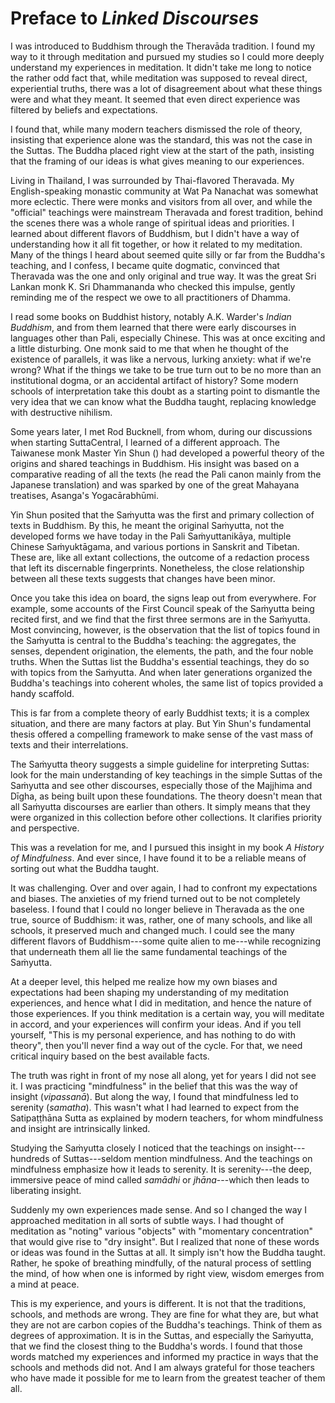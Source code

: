 # Preface to *Linked Discourses*

I was introduced to Buddhism through the Theravāda
tradition. I found my way to it through meditation and pursued my
studies so I could more deeply understand my experiences in meditation.
It didn't take me long to notice the rather odd fact that, while
meditation was supposed to reveal direct, experiential truths, there was
a lot of disagreement about what these things were and what they meant.
It seemed that even direct experience was filtered by beliefs and
expectations.

I found that, while many modern teachers dismissed the role of theory,
insisting that experience alone was the standard, this was not the case
in the Suttas. The Buddha placed right view at the start of the path,
insisting that the framing of our ideas is what gives meaning to our
experiences.

Living in Thailand, I was surrounded by Thai-flavored Theravada. My
English-speaking monastic community at Wat Pa Nanachat was somewhat more
eclectic. There were monks and visitors from all over, and while the
"official" teachings were mainstream Theravada and forest tradition,
behind the scenes there was a whole range of spiritual ideas and
priorities. I learned about different flavors of Buddhism, but I didn't
have a way of understanding how it all fit together, or how it related
to my meditation. Many of the things I heard about seemed quite silly or
far from the Buddha's teaching, and I confess, I became quite dogmatic,
convinced that Theravada was the one and only original and true way. It
was the great Sri Lankan monk K. Sri Dhammananda who checked this
impulse, gently reminding me of the respect we owe to all practitioners
of Dhamma.

I read some books on Buddhist history, notably A.K. Warder's *Indian
Buddhism*, and from them learned that there were early discourses in
languages other than Pali, especially Chinese. This was at once exciting
and a little disturbing. One monk said to me that when he thought of the
existence of parallels, it was like a nervous, lurking anxiety: what if
we're wrong? What if the things we take to be true turn out to be no
more than an institutional dogma, or an accidental artifact of history?
Some modern schools of interpretation take this doubt as a starting
point to dismantle the very idea that we can know what the Buddha
taught, replacing knowledge with destructive nihilism.

Some years later, I met Rod Bucknell, from whom, during our discussions
when starting SuttaCentral, I learned of a different approach. The
Taiwanese monk Master Yin Shun () had developed a powerful theory of the
origins and shared teachings in Buddhism. His insight was based on a
comparative reading of all the texts (he read the Pali canon mainly from
the Japanese translation) and was sparked by one of the great Mahayana
treatises, Asanga's Yogacārabhūmi.

Yin Shun posited that the Saṁyutta was the first and
primary collection of texts in Buddhism. By this, he meant the original
Saṁyutta, not the developed forms we have today in the Pali
Saṁyuttanikāya, multiple Chinese Saṁyuktāgama,
and various portions in Sanskrit and Tibetan. These are, like all extant
collections, the outcome of a redaction process that left its
discernable fingerprints. Nonetheless, the close relationship between
all these texts suggests that changes have been minor.

Once you take this idea on board, the signs leap out from everywhere.
For example, some accounts of the First Council speak of the
Saṁyutta being recited first, and we find that the first
three sermons are in the Saṁyutta. Most convincing,
however, is the observation that the list of topics found in the
Saṁyutta is central to the Buddha's teaching: the
aggregates, the senses, dependent origination, the elements, the path,
and the four noble truths. When the Suttas list the Buddha's essential
teachings, they do so with topics from the Saṁyutta. And
when later generations organized the Buddha's teachings into coherent
wholes, the same list of topics provided a handy scaffold.

This is far from a complete theory of early Buddhist texts; it is a
complex situation, and there are many factors at play. But Yin Shun's
fundamental thesis offered a compelling framework to make sense of the
vast mass of texts and their interrelations.

The Saṁyutta theory suggests a simple guideline for
interpreting Suttas: look for the main understanding of key teachings in
the simple Suttas of the Saṁyutta and see other discourses,
especially those of the Majjhima and Dīgha, as being built
upon these foundations. The theory doesn't mean that all
Saṁyutta discourses are earlier than others. It simply
means that they were organized in this collection before other
collections. It clarifies priority and perspective.

This was a revelation for me, and I pursued this insight in my book *A
History of Mindfulness*. And ever since, I have found it to be a
reliable means of sorting out what the Buddha taught.

It was challenging. Over and over again, I had to confront my
expectations and biases. The anxieties of my friend turned out to be not
completely baseless. I found that I could no longer believe in Theravada
as the one true, source of Buddhism: it was, rather, one of many
schools, and like all schools, it preserved much and changed much. I
could see the many different flavors of Buddhism---some quite alien to
me---while recognizing that underneath them all lie the same fundamental
teachings of the Saṁyutta.

At a deeper level, this helped me realize how my own biases and
expectations had been shaping my understanding of my meditation
experiences, and hence what I did in meditation, and hence the nature of
those experiences. If you think meditation is a certain way, you will
meditate in accord, and your experiences will confirm your ideas. And if
you tell yourself, "This is my personal experience, and has nothing to
do with theory", then you'll never find a way out of the cycle. For
that, we need critical inquiry based on the best available facts.

The truth was right in front of my nose all along, yet for years I did
not see it. I was practicing "mindfulness" in the belief that this was
the way of insight (*vipassanā*). But along the way, I
found that mindfulness led to serenity (*samatha*). This wasn't what I
had learned to expect from the Satipaṭṭhāna Sutta as
explained by modern teachers, for whom mindfulness and insight are
intrinsically linked.

Studying the Saṁyutta closely I noticed that the teachings
on insight---hundreds of Suttas---seldom mention mindfulness. And the
teachings on mindfulness emphasize how it leads to serenity. It is
serenity---the deep, immersive peace of mind called
*samādhi* or *jhāna*---which then leads to
liberating insight.

Suddenly my own experiences made sense. And so I changed the way I
approached meditation in all sorts of subtle ways. I had thought of
meditation as "noting" various "objects" with "momentary concentration"
that would give rise to "dry insight". But I realized that none of these
words or ideas was found in the Suttas at all. It simply isn't how the
Buddha taught. Rather, he spoke of breathing mindfully, of the natural
process of settling the mind, of how when one is informed by right view,
wisdom emerges from a mind at peace.

This is my experience, and yours is different. It is not that the
traditions, schools, and methods are wrong. They are fine for what they
are, but what they are not are carbon copies of the Buddha's teachings.
Think of them as degrees of approximation. It is in the Suttas, and
especially the Saṁyutta, that we find the closest thing to
the Buddha's words. I found that those words matched my experiences and
informed my practice in ways that the schools and methods did not. And I
am always grateful for those teachers who have made it possible for me
to learn from the greatest teacher of them all.

